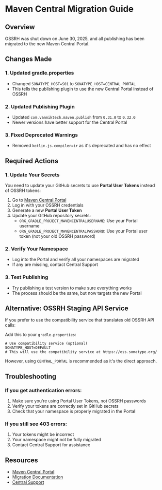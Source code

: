 # Maven Central Migration Guide

## Overview
OSSRH was shut down on June 30, 2025, and all publishing has been migrated to the new Maven Central Portal.

## Changes Made

### 1. Updated gradle.properties
- Changed `SONATYPE_HOST=S01` to `SONATYPE_HOST=CENTRAL_PORTAL`
- This tells the publishing plugin to use the new Central Portal instead of OSSRH

### 2. Updated Publishing Plugin
- Updated `com.vanniktech.maven.publish` from `0.31.0` to `0.32.0`
- Newer versions have better support for the Central Portal

### 3. Fixed Deprecated Warnings
- Removed `kotlin.js.compiler=ir` as it's deprecated and has no effect

## Required Actions

### 1. Update Your Secrets
You need to update your GitHub secrets to use **Portal User Tokens** instead of OSSRH tokens:

1. Go to [Maven Central Portal](https://central.sonatype.com/)
2. Log in with your OSSRH credentials
3. Generate a new **Portal User Token**
4. Update your GitHub repository secrets:
   - `ORG_GRADLE_PROJECT_MAVENCENTRALUSERNAME`: Use your Portal username
   - `ORG_GRADLE_PROJECT_MAVENCENTRALPASSWORD`: Use your Portal user token (not your old OSSRH password)

### 2. Verify Your Namespace
- Log into the Portal and verify all your namespaces are migrated
- If any are missing, contact Central Support

### 3. Test Publishing
- Try publishing a test version to make sure everything works
- The process should be the same, but now targets the new Portal

## Alternative: OSSRH Staging API Service
If you prefer to use the compatibility service that translates old OSSRH API calls:

Add this to your `gradle.properties`:
```properties
# Use compatibility service (optional)
SONATYPE_HOST=DEFAULT
# This will use the compatibility service at https://oss.sonatype.org/
```

However, using `CENTRAL_PORTAL` is recommended as it's the direct approach.

## Troubleshooting

### If you get authentication errors:
1. Make sure you're using Portal User Tokens, not OSSRH passwords
2. Verify your tokens are correctly set in GitHub secrets
3. Check that your namespace is properly migrated in the Portal

### If you still see 403 errors:
1. Your tokens might be incorrect
2. Your namespace might not be fully migrated
3. Contact Central Support for assistance

## Resources
- [Maven Central Portal](https://central.sonatype.com/)
- [Migration Documentation](https://central.sonatype.org/publish/publish-migrate/)
- [Central Support](https://central.sonatype.org/support/)

